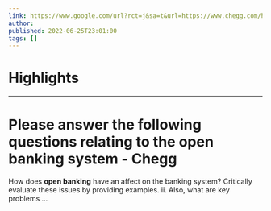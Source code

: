 ```yaml
---
link: https://www.google.com/url?rct=j&sa=t&url=https://www.chegg.com/homework-help/questions-and-answers/please-answer-following-questions-relating-open-banking-system--open-banking-open-banking--q99656903&ct=ga&cd=CAIyHzVmNjkxZDEzNTU2NWU1MTc6Y29tLmJyOnB0OkJSOkw&usg=AOvVaw0wKnq4N--ELfD4SbYPGqsR
author:  
published: 2022-06-25T23:01:00
tags: []
---
```

# Highlights


---
# Please answer the following questions relating to the <b>open banking</b> system - Chegg
How does **open banking** have an affect on the banking system? Critically evaluate these issues by providing examples. ii. Also, what are key problems ...